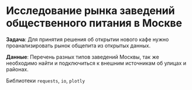 # Исследование рынка заведений общественного питания в Москве

**Задача**: Для принятия решения об открытии нового кафе нужно проанализировать рынок общепита из открытых данных.

**Данные**: Перечень разных типов заведений Москвы, так же необходимо найти и подключиться к внешним источникам об улицах и районах.

Библиотеки `requests`, `io`, `plotly`